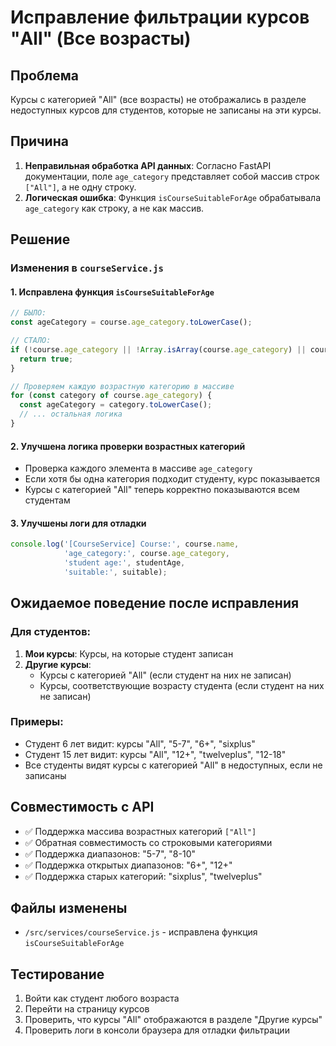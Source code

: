 # Исправление фильтрации курсов "All" (Все возрасты)

## Проблема
Курсы с категорией "All" (все возрасты) не отображались в разделе недоступных курсов для студентов, которые не записаны на эти курсы.

## Причина
1. **Неправильная обработка API данных**: Согласно FastAPI документации, поле `age_category` представляет собой массив строк `["All"]`, а не одну строку.
2. **Логическая ошибка**: Функция `isCourseSuitableForAge` обрабатывала `age_category` как строку, а не как массив.

## Решение

### Изменения в `courseService.js`

#### 1. Исправлена функция `isCourseSuitableForAge`
```javascript
// БЫЛО: 
const ageCategory = course.age_category.toLowerCase();

// СТАЛО:
if (!course.age_category || !Array.isArray(course.age_category) || course.age_category.length === 0 || studentAge === null) {
  return true;
}

// Проверяем каждую возрастную категорию в массиве
for (const category of course.age_category) {
  const ageCategory = category.toLowerCase();
  // ... остальная логика
}
```

#### 2. Улучшена логика проверки возрастных категорий
- Проверка каждого элемента в массиве `age_category`
- Если хотя бы одна категория подходит студенту, курс показывается
- Курсы с категорией "All" теперь корректно показываются всем студентам

#### 3. Улучшены логи для отладки
```javascript
console.log('[CourseService] Course:', course.name, 
            'age_category:', course.age_category, 
            'student age:', studentAge, 
            'suitable:', suitable);
```

## Ожидаемое поведение после исправления

### Для студентов:
1. **Мои курсы**: Курсы, на которые студент записан
2. **Другие курсы**: 
   - Курсы с категорией "All" (если студент на них не записан)
   - Курсы, соответствующие возрасту студента (если студент на них не записан)

### Примеры:
- Студент 6 лет видит: курсы "All", "5-7", "6+", "sixplus"
- Студент 15 лет видит: курсы "All", "12+", "twelveplus", "12-18"
- Все студенты видят курсы с категорией "All" в недоступных, если не записаны

## Совместимость с API
- ✅ Поддержка массива возрастных категорий `["All"]`
- ✅ Обратная совместимость со строковыми категориями
- ✅ Поддержка диапазонов: "5-7", "8-10"
- ✅ Поддержка открытых диапазонов: "6+", "12+"
- ✅ Поддержка старых категорий: "sixplus", "twelveplus"

## Файлы изменены
- `/src/services/courseService.js` - исправлена функция `isCourseSuitableForAge`

## Тестирование
1. Войти как студент любого возраста
2. Перейти на страницу курсов
3. Проверить, что курсы "All" отображаются в разделе "Другие курсы"
4. Проверить логи в консоли браузера для отладки фильтрации
